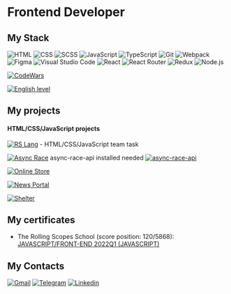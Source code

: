 # Frontend Developer

## My Stack

![HTML](https://img.shields.io/badge/HTML-F75421?style=flat-square-endpoint&logo=html5&logoColor=F75421&labelColor=F3F3F3) ![CSS](https://img.shields.io/badge/CSS-0068BA?style=flat-square-endpoint&logo=css3&logoColor=0068BA&labelColor=F3F3F3) ![SCSS](https://img.shields.io/badge/SCSS-C66394?style=flat-square-endpoint&logo=sass&logoColor=C66394&labelColor=F3F3F3) ![JavaScript](https://img.shields.io/badge/JavaScript-5089C6?style=flat-square-endpoint&logo=javascript) ![TypeScript](https://img.shields.io/badge/TypeScript-EEEEEE?style=flat-square-endpoint&logo=typescript) ![Git](https://img.shields.io/badge/Git-E84D31?style=flat-square-endpoint&logo=git&logoColor=E84D31&labelColor=F3F3F3) ![Webpack](https://img.shields.io/badge/Webpack-blue?style=flat-square-endpoint&logo=webpack&labelColor=F3F3F3&logoColor=blue) ![Figma](https://img.shields.io/badge/Figma-892CDC?style=flat-square-endpoint&logo=figma&logoColor=892CDC&labelColor=EADEDE) ![Visual Studio Code](https://img.shields.io/badge/Visual_Studio_Code-6E85B2?style=flat-square-endpoint&logo=visualstudiocode&logoColor=916BBF&labelColor=EADEDE)
![React](https://img.shields.io/badge/React-61DAFB?style=flat-square-endpoint&logo=react&logoColor=61DAFB&labelColor=F3F3F3)
![React Router](https://img.shields.io/badge/React_Router-CA4245?style=flat-square-endpoint&logo=react-router&logoColor=CA4245&labelColor=F3F3F3)
![Redux](https://img.shields.io/badge/redux-%23593d88.svg?style=flat-square-endpoint&logo=redux&logoColor=#583989&labelColor=F3F3F3)
![Node.js](https://img.shields.io/badge/Node.js-2EA552?style=flat-square-endpoint&logo=nodedotjs&logoColor=2EA552&labelColor=F3F3F3)

[![CodeWars](https://www.codewars.com/users/Kirakle/badges/large)
](https://www.codewars.com/users/Kirakle)

[![English level](https://img.shields.io/badge/English-A2_Pre_Intermediate-2D46B9?style=flat-square-endpoint&labelColor=EADEDE&logoColor=2D46B9)]()

## My projects

#### HTML/CSS/JavaScript projects

[![RS Lang](https://img.shields.io/badge/RS_Lang-blue?style=flat-square-endpoint&logo=github&logoColor=blue&labelColor=F3F3F3)](https://github.com/AnnAbrajeeva/rslang/pull/19) - HTML/CSS/JavaScript team task

[![Async Race](https://img.shields.io/badge/Async_Race-FF6464?style=flat-square-endpoint&logo=github&logoColor=FF6464&labelColor=F3F3F3)](https://github.com/Kirakle/RSS-kirakle-JSFE2022Q1/pull/4) async-race-api installed needed [![async-race-api](https://img.shields.io/badge/async_race_api-FF6464?style=flat-square-endpoint&logo=github&logoColor=FF6464&labelColor=F3F3F3)](https://github.com/mikhama/async-race-api)

[![Online Store](https://img.shields.io/badge/Online_store-348128?style=flat-square-endpoint&logo=github&logoColor=348128&labelColor=F3F3F3)](https://github.com/Kirakle/RSS-kirakle-JSFE2022Q1/pull/2)

[![News Portal](https://img.shields.io/badge/News_Portal-3F3351?style=flat-square-endpoint&logo=github&logoColor=3F3351&labelColor=F3F3F3)](https://github.com/Kirakle/RSS-kirakle-JSFE2022Q1/pull/1)

[![Shelter](https://img.shields.io/badge/Shelter-3F3351?style=flat-square-endpoint&logo=github&logoColor=3F3351&labelColor=F3F3F3)](https://github.com/Kirakle/RSS-kirakle-JSFE2022Q1/pull/3)

## My certificates

- The Rolling Scopes School (score position: 120/5868): [JAVASCRIPT/FRONT-END 2022Q1 (JAVASCRIPT)](https://app.rs.school/certificate/hmzw5xwq)

## My Contacts

[![Gmail](https://img.shields.io/badge/MailRu-zubr1024-red?style=flat-square-endpoint&logo=gmail&logoColor=red&labelColor=FFFFFF)](mailto:zubr1024@mail.ru) [![Telegram](https://img.shields.io/badge/Telegram-%40kv_yat-blue?style=flat-square-endpoint&logo=telegram&logoColor=blue&labelColor=EEEEEE)](https://t.me/kv_yat) [![Linkedin](https://img.shields.io/badge/linkedin-Slava_Kviat-grey?style=flat-square-endpoint&logo=linkedin&logoColor=grey&labelColor=EEEEEE)](https://www.linkedin.com/in/kirakle)
